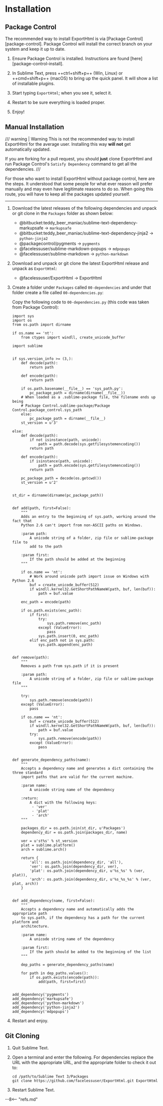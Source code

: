 # Installation

## Package Control

The recommended way to install ExportHtml is via [Package Control][package-control].  Package Control will install the
correct branch on your system and keep it up to date.

1.  Ensure Package Control is installed.  Instructions are found [here][package-control-install].

2.  In Sublime Text, press ++ctrl+shift+p++ (Win, Linux) or ++cmd+shift+p++ (macOS) to bring up the quick panel.  It will
show a list of installable plugins.

3.  Start typing `ExportHtml`; when you see it, select it.

4.  Restart to be sure everything is loaded proper.

5.  Enjoy!

## Manual Installation

/// warning | Warning
This is not the recommended way to install ExportHtml for the average user.  Installing this way **will not** get
automatically updated.

If you are forking for a pull request, you should **just** clone ExportHtml and run Package Control's
`Satisfy Dependency` command to get all the dependencies.
///

For those who want to install ExportHtml without package control, here are the steps.  It understood that some people
for what ever reason will prefer manually and may even have legitimate reasons to do so.  When going this route, you
will have to keep all the packages updated yourself.

---

1.  Download the latest releases of the following dependencies and unpack or git clone in the `Packages` folder as shown
    below:

    -   @bitbucket:teddy_beer_maniac/sublime-text-dependency-markupsafe -> `markupsafe`
    -   @bitbucket:teddy_beer_maniac/sublime-text-dependency-jinja2 -> `python-jinja2`
    -   @packagecontrol/pygments -> `pygments`
    -   @facelessuser/sublime-markdown-popups -> `mdpopups`
    -   @facelessuser/sublime-markdown -> `python-markdown`

2. Download and unpack or git clone the latest ExportHtml release and unpack as `ExportHtml`:

    -   @facelessuser/ExportHtml -> ExportHtml

3.  Create a folder under `Packages` called `00-dependencies` and under that folder create a file called
   `00-dependencies.py`:

    Copy the following code to `00-dependencies.py` (this code was taken from Package Control):

    ```{.py3 .md-max-height}
    import sys
    import os
    from os.path import dirname

    if os.name == 'nt':
        from ctypes import windll, create_unicode_buffer

    import sublime


    if sys.version_info >= (3,):
        def decode(path):
            return path

        def encode(path):
            return path

        if os.path.basename(__file__) == 'sys_path.py':
            pc_package_path = dirname(dirname(__file__))
        # When loaded as a .sublime-package file, the filename ends up being
        # Package Control.sublime-package/Package Control.package_control.sys_path
        else:
            pc_package_path = dirname(__file__)
        st_version = u'3'

    else:
        def decode(path):
            if not isinstance(path, unicode):
                path = path.decode(sys.getfilesystemencoding())
            return path

        def encode(path):
            if isinstance(path, unicode):
                path = path.encode(sys.getfilesystemencoding())
            return path

        pc_package_path = decode(os.getcwd())
        st_version = u'2'


    st_dir = dirname(dirname(pc_package_path))


    def add(path, first=False):
        """
        Adds an entry to the beginning of sys.path, working around the fact that
        Python 2.6 can't import from non-ASCII paths on Windows.

        :param path:
            A unicode string of a folder, zip file or sublime-package file to
            add to the path

        :param first:
            If the path should be added at the beginning
        """

        if os.name == 'nt':
            # Work around unicode path import issue on Windows with Python 2.6
            buf = create_unicode_buffer(512)
            if windll.kernel32.GetShortPathNameW(path, buf, len(buf)):
                path = buf.value

        enc_path = encode(path)

        if os.path.exists(enc_path):
            if first:
                try:
                    sys.path.remove(enc_path)
                except (ValueError):
                    pass
                sys.path.insert(0, enc_path)
            elif enc_path not in sys.path:
                sys.path.append(enc_path)


    def remove(path):
        """
        Removes a path from sys.path if it is present

        :param path:
            A unicode string of a folder, zip file or sublime-package file
        """

        try:
            sys.path.remove(encode(path))
        except (ValueError):
            pass

        if os.name == 'nt':
            buf = create_unicode_buffer(512)
            if windll.kernel32.GetShortPathNameW(path, buf, len(buf)):
                path = buf.value
            try:
                sys.path.remove(encode(path))
            except (ValueError):
                pass


    def generate_dependency_paths(name):
        """
        Accepts a dependency name and generates a dict containing the three standard
        import paths that are valid for the current machine.

        :param name:
            A unicode string name of the dependency

        :return:
            A dict with the following keys:
             - 'ver'
             - 'plat'
             - 'arch'
        """

        packages_dir = os.path.join(st_dir, u'Packages')
        dependency_dir = os.path.join(packages_dir, name)

        ver = u'st%s' % st_version
        plat = sublime.platform()
        arch = sublime.arch()

        return {
            'all': os.path.join(dependency_dir, 'all'),
            'ver': os.path.join(dependency_dir, ver),
            'plat': os.path.join(dependency_dir, u'%s_%s' % (ver, plat)),
            'arch': os.path.join(dependency_dir, u'%s_%s_%s' % (ver, plat, arch))
        }


    def add_dependency(name, first=False):
        """
        Accepts a dependency name and automatically adds the appropriate path
        to sys.path, if the dependency has a path for the current platform and
        architecture.

        :param name:
            A unicode string name of the dependency

        :param first:
            If the path should be added to the beginning of the list
        """

        dep_paths = generate_dependency_paths(name)

        for path in dep_paths.values():
            if os.path.exists(encode(path)):
                add(path, first=first)


    add_dependency('pygments')
    add_dependency('markupsafe')
    add_dependency('python-markdown')
    add_dependency('python-jinja2')
    add_dependency('mdpopups')
    ```

4.  Restart and enjoy.

## Git Cloning

1.  Quit Sublime Text.

2.  Open a terminal and enter the following.  For dependencies replace the URL with the appropriate URL, and the
    appropriate folder to check it out to:

    ```
    cd /path/to/Sublime Text 3/Packages
    git clone https://github.com/facelessuser/ExportHtml.git ExportHtml
    ```

3.  Restart Sublime Text.

--8<-- "refs.md"

